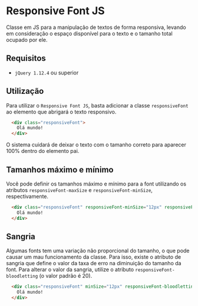 # Responsive Font JS

Classe em JS para a manipulação de textos de forma responsiva, levando em consideração o espaço disponível para o texto e o tamanho total ocupado por ele.

## Requisitos
- `jQuery 1.12.4` ou superior

## Utilização
Para utilizar o `Responsive Font JS`, basta adicionar a classe `responsiveFont` ao elemento que abrigará o texto responsivo.

```html
  <div class="responsiveFont">
    Olá mundo!
  </div>
```

O sistema cuidará de deixar o texto com o tamanho correto para aparecer 100% dentro do elemento pai.

## Tamanhos máximo e mínimo
Você pode definir os tamanhos máximo e mínimo para a font utilizando os atributos `responsiveFont-maxSize` e `responsiveFont-minSize`, respectivamente.

```html
  <div class="responsiveFont" responsiveFont-minSize="12px" responsiveFont-maxSize="60px">
    Olá mundo!
  </div>
```

## Sangria
Algumas fonts tem uma variação não proporcional do tamanho, o que pode causar um mau funcionamento da classe.
Para isso, existe o atributo de sangria que define o valor da taxa de erro na diminuição do tamanho da font.
Para alterar o valor da sangria, utilize o atributo `responsiveFont-bloodletting` (o valor padrão é 20).

```html
  <div class="responsiveFont" minSize="12px" responsiveFont-bloodletting="20">
    Olá mundo!
  </div>
```

